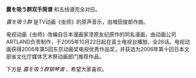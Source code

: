 

**露を吸う群双手简谱** 和五线谱完全对应。

_露を吸う群_ 是TV动画《虫师》的原声音乐，由増田俊郎作曲。

电视动画《虫师》改编自日本漫画家漆原友纪原作的同名漫画，由动画公司ARTLAND负责制作，于2005年10月22日起在富士电视台播放，全26话。电视动画获得2006年第5回东京动画奖电视优秀作品奖，并获选为2006年第十回日本文部省文化厅媒体艺术祭动画部门推荐作品。

下方是 _露を吸う群钢琴谱_ ，希望大家喜欢。

